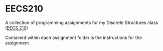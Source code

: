 # EECS210
A collection of programming assignments for my Discrete Structures class ([EECS 210](https://classes.ku.edu/Classes/CourseSearchAPI.action?classesSearchText=EECS%20210&searchCareer=UndergraduateGraduate)) 

Contained within each assignment folder is the instructions for the assignment
